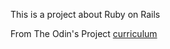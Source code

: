 This is a project about Ruby on Rails

From The Odin's Project [curriculum](http://www.theodinproject.com/courses/web-development-101/lessons/ruby-on-rails)